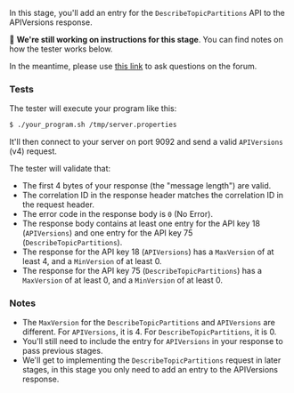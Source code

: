 In this stage, you'll add an entry for the `DescribeTopicPartitions` API to the APIVersions response.

🚧 **We're still working on instructions for this stage**. You can find notes on how the tester works below.

In the meantime, please use
[this link](https://forum.codecrafters.io/new-topic?category=Challenges&tags=challenge%3Akafka&title=Question+about+yk1%3A+Include+DescribeTopicPartitions+in+APIVersions&body=%3Cyour+question+here%3E)
to ask questions on the forum.

### Tests

The tester will execute your program like this:

```bash
$ ./your_program.sh /tmp/server.properties
```

It'll then connect to your server on port 9092 and send a valid `APIVersions` (v4) request.

The tester will validate that:

- The first 4 bytes of your response (the "message length") are valid.
- The correlation ID in the response header matches the correlation ID in the request header.
- The error code in the response body is `0` (No Error).
- The response body contains at least one entry for the API key 18 (`APIVersions`) and one entry for the API key 75 (`DescribeTopicPartitions`).
- The response for the API key 18 (`APIVersions`) has a `MaxVersion` of at least 4, and a `MinVersion` of at least 0.
- The response for the API key 75 (`DescribeTopicPartitions`) has a `MaxVersion` of at least 0, and a `MinVersion` of at least 0.

### Notes

- The `MaxVersion` for the `DescribeTopicPartitions` and `APIVersions` are different. For `APIVersions`, it is 4. For `DescribeTopicPartitions`, it is 0.
- You'll still need to include the entry for `APIVersions` in your response to pass previous stages.
- We'll get to implementing the `DescribeTopicPartitions` request in later stages, in this stage you only need to add an entry to the APIVersions response.